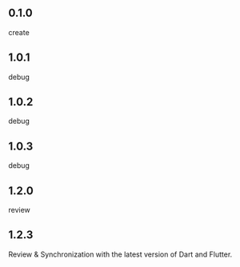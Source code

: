 ## 0.1.0
create

## 1.0.1
debug

## 1.0.2
debug

## 1.0.3
debug

## 1.2.0
review

## 1.2.3
Review & Synchronization with the latest version of Dart and Flutter.